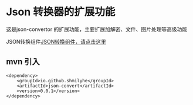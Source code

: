 # Json 转换器的扩展功能

这是json-convertor 的扩展功能，主要扩展加解密、文件、图片处理等高级功能


JSON转换组件[JSON转换组件，请点击这里](https://github.com/shmilyhe/json-convertor "JSON转换组件")

## mvn 引入
```
<dependency>
	<groupId>io.github.shmilyhe</groupId>
	<artifactId>json-convert</artifactId>
	<version>0.0.1</version>
</dependency>
```





